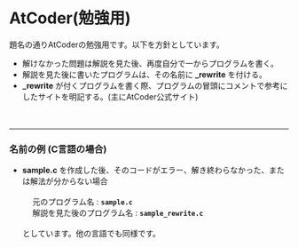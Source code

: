 # AtCoder(勉強用)  
題名の通りAtCoderの勉強用です。以下を方針としています。  
- 解けなかった問題は解説を見た後、再度自分で一からプログラムを書く。  
- 解説を見た後に書いたプログラムは、その名前に **_rewrite** を付ける。
- **_rewrite** が付くプログラムを書く際、プログラムの冒頭にコメントで参考にしたサイトを明記する。(主にAtCoder公式サイト)  
<br><br>
___
### 名前の例 (C言語の場合)
- **sample.c** を作成した後、そのコードがエラー、解き終わらなかった、または解法が分からない場合
<br><br>
&emsp; 元のプログラム名 : **`sample.c`**  
&emsp; 解説を見た後のプログラム名 : **`sample_rewrite.c`**
<br><br>
としています。他の言語でも同様です。  
